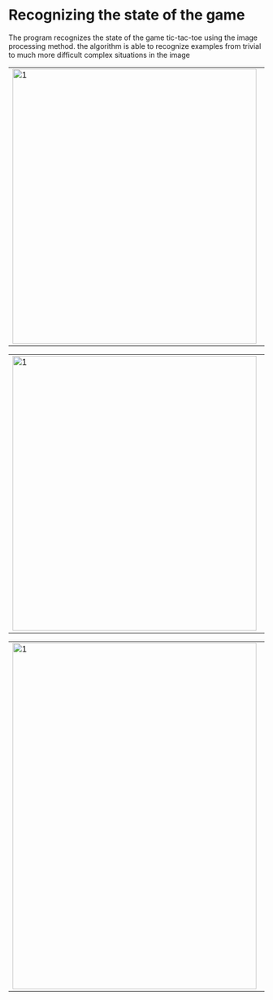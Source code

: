 # Recognizing the state of the game

The program recognizes the state of the game tic-tac-toe using the image processing method. the algorithm is able to recognize examples from trivial to much more difficult complex situations in the image

<table>
  <tr>
    <td> <img src="https://user-images.githubusercontent.com/77066408/169562453-d3b50341-2b39-4e2a-a8b3-0004d7c86bd4.png"  alt="1" width = 480px height = 540px></td>
    <td> <img src="https://user-images.githubusercontent.com/77066408/169562664-af86480b-1d21-4bee-83b2-8a27460ad3f0.png"  alt="2" width = 480px height = 540px></td>
    
  </tr> 
</table>
<table>
  <tr>
    <td> <img src="https://user-images.githubusercontent.com/77066408/169562759-ee519ed3-8ec8-40e3-9c2f-88964382e28e.png"  alt="1" width = 480px height = 540px></td>
    <td> <img src="https://user-images.githubusercontent.com/77066408/169562864-641f2f69-f2df-4013-a352-361b48060b00.png"  alt="2" width = 480px height = 540px></td>
    
  </tr> 
</table>
<table>
  <tr>
    <td> <img src="https://user-images.githubusercontent.com/77066408/169564545-2601255b-4ad2-4b3a-8b20-ad24f55c942e.png"  alt="1" width = 480px height = 680px></td>
    <td> <img src="https://user-images.githubusercontent.com/77066408/169564730-30f55532-bcec-4e0e-bb8d-06ad302afbd5.png"  alt="2" width = 480px height = 680px></td>
    
  </tr> 
</table>




